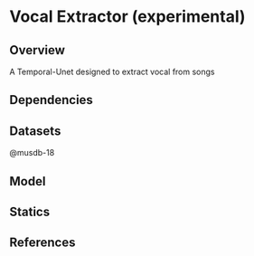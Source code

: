 # Vocal Extractor (experimental)
## Overview
 A Temporal-Unet designed to extract vocal from songs
## Dependencies

## Datasets
@musdb-18
## Model

## Statics

## References

